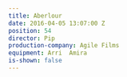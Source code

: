 ```yaml
---
title: Aberlour
date: 2016-04-05 13:07:00 Z
position: 54
director: Pip
production-company: Agile Films
equipment: Arri  Amira
is-shown: false
---
```



